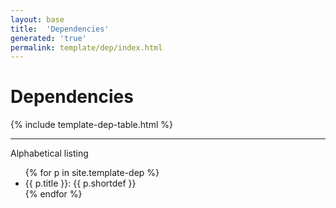 ```yaml
---
layout: base
title:  'Dependencies'
generated: 'true'
permalink: template/dep/index.html
---
```


# Dependencies

{% include template-dep-table.html %}

----------

Alphabetical listing

<ul>
{% for p in site.template-dep %}
  <li><a>{{ p.title }}</a>: {{ p.shortdef }}</li>
{% endfor %}
</ul>

